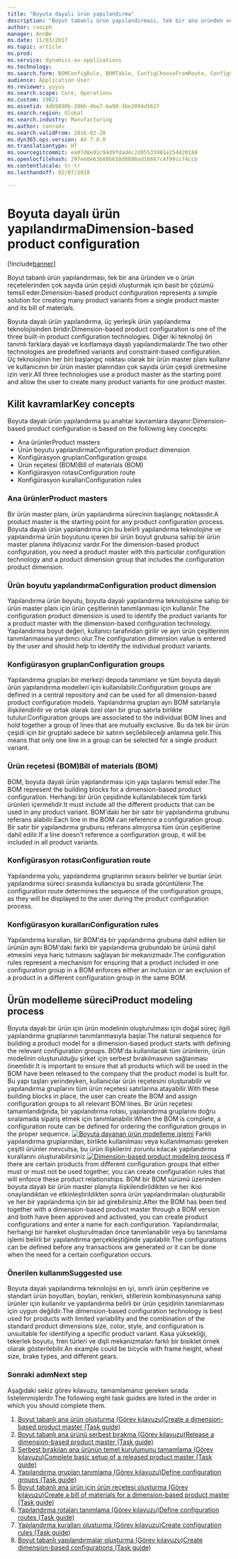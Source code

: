 ```yaml
---
title: "Boyuta dayalı ürün yapılandırma"
description: "Boyut tabanlı ürün yapılandırması, tek bir ana üründen ve o ürün reçetelerinden çok sayıda ürün çeşidi oluşturmak için basit bir çözümü temsil eder."
author: cvocph
manager: AnnBe
ms.date: 11/03/2017
ms.topic: article
ms.prod: 
ms.service: dynamics-ax-applications
ms.technology: 
ms.search.form: BOMConfigRule, BOMTable, ConfigChooseFromRoute, ConfigGroup, ConfigHierarchy, EcoResDimensionBasedConfiguration
audience: Application User
ms.reviewer: yuyus
ms.search.scope: Core, Operations
ms.custom: 19821
ms.assetid: 4db9890b-306b-4be7-ba98-3be2094d561f
ms.search.region: Global
ms.search.industry: Manufacturing
ms.author: conradv
ms.search.validFrom: 2016-02-28
ms.dyn365.ops.version: AX 7.0.0
ms.translationtype: HT
ms.sourcegitcommit: ea07d8e91c94d9fdad4c2d05533981e254420188
ms.openlocfilehash: 297e60e63b88b610d0886ad16667c4f99cc74ccb
ms.contentlocale: tr-tr
ms.lasthandoff: 02/07/2018

---
```


# <a name="dimension-based-product-configuration"></a><span data-ttu-id="0b296-103">Boyuta dayalı ürün yapılandırma</span><span class="sxs-lookup"><span data-stu-id="0b296-103">Dimension-based product configuration</span></span>

[!include[banner](../includes/banner.md)]


<span data-ttu-id="0b296-104">Boyut tabanlı ürün yapılandırması, tek bir ana üründen ve o ürün reçetelerinden çok sayıda ürün çeşidi oluşturmak için basit bir çözümü temsil eder.</span><span class="sxs-lookup"><span data-stu-id="0b296-104">Dimension-based product configuration represents a simple solution for creating many product variants from a single product master and its bill of materials.</span></span>

<span data-ttu-id="0b296-105">Boyuta dayalı ürün yapılandırma, üç yerleşik ürün yapılandırma teknolojisinden biridir.</span><span class="sxs-lookup"><span data-stu-id="0b296-105">Dimension-based product configuration is one of the three built-in product configuration technologies.</span></span> <span data-ttu-id="0b296-106">Diğer iki teknoloji ön tanımlı farklara dayalı ve kısıtlamaya dayalı yapılandırmalardır.</span><span class="sxs-lookup"><span data-stu-id="0b296-106">The two other technologies are predefined variants and constraint-based configuration.</span></span> <span data-ttu-id="0b296-107">Üç teknolojinin her biri başlangıç noktası olarak bir ürün master planı kullanır ve kullanıcının bir ürün master planından çok sayıda ürün çeşidi üretmesine izin verir.</span><span class="sxs-lookup"><span data-stu-id="0b296-107">All three technologies use a product master as the starting point and allow the user to create many product variants for one product master.</span></span>

## <a name="key-concepts"></a><span data-ttu-id="0b296-108">Kilit kavramlar</span><span class="sxs-lookup"><span data-stu-id="0b296-108">Key concepts</span></span>
<span data-ttu-id="0b296-109">Boyuta dayalı ürün yapılandırma şu anahtar kavramlara dayanır:</span><span class="sxs-lookup"><span data-stu-id="0b296-109">Dimension-based product configuration is based on the following key concepts:</span></span>

-   <span data-ttu-id="0b296-110">Ana ürünler</span><span class="sxs-lookup"><span data-stu-id="0b296-110">Product masters</span></span>
-   <span data-ttu-id="0b296-111">Ürün boyutu yapılandırma</span><span class="sxs-lookup"><span data-stu-id="0b296-111">Configuration product dimension</span></span>
-   <span data-ttu-id="0b296-112">Konfigürasyon grupları</span><span class="sxs-lookup"><span data-stu-id="0b296-112">Configuration groups</span></span>
-   <span data-ttu-id="0b296-113">Ürün reçetesi (BOM)</span><span class="sxs-lookup"><span data-stu-id="0b296-113">Bill of materials (BOM)</span></span>
-   <span data-ttu-id="0b296-114">Konfigürasyon rotası</span><span class="sxs-lookup"><span data-stu-id="0b296-114">Configuration route</span></span>
-   <span data-ttu-id="0b296-115">Konfigürasyon kuralları</span><span class="sxs-lookup"><span data-stu-id="0b296-115">Configuration rules</span></span>

### <a name="product-masters"></a><span data-ttu-id="0b296-116">Ana ürünler</span><span class="sxs-lookup"><span data-stu-id="0b296-116">Product masters</span></span>

<span data-ttu-id="0b296-117">Bir ürün master planı, ürün yapılandırma sürecinin başlangıç noktasıdır.</span><span class="sxs-lookup"><span data-stu-id="0b296-117">A product master is the starting point for any product configuration process.</span></span> <span data-ttu-id="0b296-118">Boyuta dayalı ürün yapılandırma için bu belirli yapılandırma teknolojine ve yapılandırma ürün boyutunu içeren bir ürün boyut grubuna sahip bir ürün master planına ihtiyacınız vardır.</span><span class="sxs-lookup"><span data-stu-id="0b296-118">For the dimension-based product configuration, you need a product master with this particular configuration technology and a product dimension group that includes the configuration product dimension.</span></span>

### <a name="configuration-product-dimension"></a><span data-ttu-id="0b296-119">Ürün boyutu yapılandırma</span><span class="sxs-lookup"><span data-stu-id="0b296-119">Configuration product dimension</span></span>

<span data-ttu-id="0b296-120">Yapılandırma ürün boyutu, boyuta dayalı yapılandırma teknolojisine sahip bir ürün master planı için ürün çeşitlerinin tanımlanması için kullanılır.</span><span class="sxs-lookup"><span data-stu-id="0b296-120">The configuration product dimension is used to identify the product variants for a product master with the dimension-based configuration technology.</span></span> <span data-ttu-id="0b296-121">Yapılandırma boyut değeri, kullanıcı tarafından girilir ve ayrı ürün çeşitlerinin tanımlanmasına yardımcı olur.</span><span class="sxs-lookup"><span data-stu-id="0b296-121">The configuration dimension value is entered by the user and should help to identify the individual product variants.</span></span>

### <a name="configuration-groups"></a><span data-ttu-id="0b296-122">Konfigürasyon grupları</span><span class="sxs-lookup"><span data-stu-id="0b296-122">Configuration groups</span></span>

<span data-ttu-id="0b296-123">Yapılandırma grupları bir merkezi depoda tanımlanır ve tüm boyuta dayalı ürün yapılandırma modelleri için kullanılabilir.</span><span class="sxs-lookup"><span data-stu-id="0b296-123">Configuration groups are defined in a central repository and can be used for all dimension-based product configuration models.</span></span> <span data-ttu-id="0b296-124">Yapılandırma grupları ayrı BOM satırlarıyla ilişkilendirilir ve ortak olarak özel olan bir grup satırla birlikte tutulur.</span><span class="sxs-lookup"><span data-stu-id="0b296-124">Configuration groups are associated to the individual BOM lines and hold together a group of lines that are mutually exclusive.</span></span> <span data-ttu-id="0b296-125">Bu da tek bir ürün çeşidi için bir gruptaki sadece bir satırın seçilebileceği anlamına gelir.</span><span class="sxs-lookup"><span data-stu-id="0b296-125">This means that only one line in a group can be selected for a single product variant.</span></span>

### <a name="bill-of-materials-bom"></a><span data-ttu-id="0b296-126">Ürün reçetesi (BOM)</span><span class="sxs-lookup"><span data-stu-id="0b296-126">Bill of materials (BOM)</span></span>

<span data-ttu-id="0b296-127">BOM, boyuta dayalı ürün yapılandırması için yapı taşlarını temsil eder.</span><span class="sxs-lookup"><span data-stu-id="0b296-127">The BOM represent the building blocks for a dimension-based product configuration.</span></span> <span data-ttu-id="0b296-128">Herhangi bir ürün çeşidinde kullanılabilecek tüm farklı ürünleri içermelidir.</span><span class="sxs-lookup"><span data-stu-id="0b296-128">It must include all the different products that can be used in any product variant.</span></span> <span data-ttu-id="0b296-129">BOM'daki her bir satır bir yapılandırma grubunu referans alabilir.</span><span class="sxs-lookup"><span data-stu-id="0b296-129">Each line in the BOM can reference a configuration group.</span></span> <span data-ttu-id="0b296-130">Bir satır bir yapılandırma grubunu referans almıyorsa tüm ürün çeşitlerine dahil edilir.</span><span class="sxs-lookup"><span data-stu-id="0b296-130">If a line doesn’t reference a configuration group, it will be included in all product variants.</span></span>

### <a name="configuration-route"></a><span data-ttu-id="0b296-131">Konfigürasyon rotası</span><span class="sxs-lookup"><span data-stu-id="0b296-131">Configuration route</span></span>

<span data-ttu-id="0b296-132">Yapılandırma yolu, yapılandırma gruplarının sırasını belirler ve bunlar ürün yapılandırma süreci sırasında kullanıcıya bu sırada görüntülenir.</span><span class="sxs-lookup"><span data-stu-id="0b296-132">The configuration route determines the sequence of the configuration groups, as they will be displayed to the user during the product configuration process.</span></span>

### <a name="configuration-rules"></a><span data-ttu-id="0b296-133">Konfigürasyon kuralları</span><span class="sxs-lookup"><span data-stu-id="0b296-133">Configuration rules</span></span>

<span data-ttu-id="0b296-134">Yapılandırma kuralları, bir BOM'da bir yapılandırma grubuna dahil edilen bir ürünün aynı BOM'daki farklı bir yapılandırma grubundaki bir ürünü dahil etmesini veya hariç tutmasını sağlayan bir mekanizmadır.</span><span class="sxs-lookup"><span data-stu-id="0b296-134">The configuration rules represent a mechanism for ensuring that a product included in one configuration group in a BOM enforces either an inclusion or an exclusion of a product in a different configuration group in the same BOM.</span></span>

## <a name="product-modeling-process"></a><span data-ttu-id="0b296-135">Ürün modelleme süreci</span><span class="sxs-lookup"><span data-stu-id="0b296-135">Product modeling process</span></span>
<span data-ttu-id="0b296-136">Boyuta dayalı bir ürün için ürün modelinin oluşturulması için doğal süreç ilgili yapılandırma gruplarının tanımlanmasıyla başlar.</span><span class="sxs-lookup"><span data-stu-id="0b296-136">The natural sequence for building a product model for a dimension-based product starts with defining the relevant configuration groups.</span></span> <span data-ttu-id="0b296-137">BOM'da kullanılacak tüm ürünlerin, ürün modelinin oluşturulduğu şirket için serbest bırakılmasının sağlanması önemlidir.</span><span class="sxs-lookup"><span data-stu-id="0b296-137">It is important to ensure that all products which will be used in the BOM have been released to the company that the product model is built for.</span></span> <span data-ttu-id="0b296-138">Bu yapı taşları yerindeyken, kullanıcılar ürün reçetesini oluşturabilir ve yapılandırma gruplarını tüm ürün reçetesi satırlarına atayabilir.</span><span class="sxs-lookup"><span data-stu-id="0b296-138">With these building blocks in place, the user can create the BOM and assign configuration groups to all relevant BOM lines.</span></span> <span data-ttu-id="0b296-139">Bir ürün reçetesi tamamlandığında, bir yapılandırma rotası, yapılandırma gruplarını doğru sıralamada sipariş etmek için tanımlanabilir.</span><span class="sxs-lookup"><span data-stu-id="0b296-139">When the BOM is complete, a configuration route can be defined for ordering the configuration groups in the proper sequence.</span></span> <span data-ttu-id="0b296-140">[![Boyuta dayanan ürün modelleme işlemi](./media/dimension-based-product-modeling-process-v1.png)](./media/dimension-based-product-modeling-process-v1.png) Farklı yapılandırma gruplarından, birlikte kullanılması veya kullanılmaması gereken çeşitli ürünler mevcutsa, bu ürün ilişkilerini zorunlu kılacak yapılandırma kurallarını oluşturabilirsiniz.</span><span class="sxs-lookup"><span data-stu-id="0b296-140">[![Dimension-based product modeling process](./media/dimension-based-product-modeling-process-v1.png)](./media/dimension-based-product-modeling-process-v1.png) If there are certain products from different configuration groups that either must or must not be used together, you can create configuration rules that will enforce these product relationships.</span></span> <span data-ttu-id="0b296-141">BOM bir BOM sürümü üzerinden boyuta dayalı bir ürün master planıyla ilişkilendirildikten ve her ikisi onaylandıktan ve etkinleştirildikten sonra ürün yapılandırmaları oluşturabilir ve her bir yapılandırma için bir ad girebilirsiniz.</span><span class="sxs-lookup"><span data-stu-id="0b296-141">After the BOM has been tied together with a dimension-based product master through a BOM version and both have been approved and activated, you can create product configurations and enter a name for each configuration.</span></span> <span data-ttu-id="0b296-142">Yapılandırmalar, herhangi bir hareket oluşturulmadan önce tanımlanabilir veya bu tanımlama işlemi belirli bir yapılandırma gerçekleştiğinde yapılabilir.</span><span class="sxs-lookup"><span data-stu-id="0b296-142">The configurations can be defined before any transactions are generated or it can be done when the need for a certain configuration occurs.</span></span>

### <a name="suggested-use"></a><span data-ttu-id="0b296-143">Önerilen kullanım</span><span class="sxs-lookup"><span data-stu-id="0b296-143">Suggested use</span></span>

<span data-ttu-id="0b296-144">Boyuta dayalı yapılandırma teknolojisi en iyi, sınırlı ürün çeşitlerine ve standart ürün boyutları, boyları, renkleri, stillerinin kombinasyonuna sahip ürünler için kullanılır ve yapılandırma belirli bir ürün çeşidinin tanımlanması için uygun değildir.</span><span class="sxs-lookup"><span data-stu-id="0b296-144">The dimension-based configuration technology is best used for products with limited variability and the combination of the standard product dimensions size, color, style, and configuration is unsuitable for identifying a specific product variant.</span></span> <span data-ttu-id="0b296-145">Kasa yüksekliği, tekerlek boyutu, fren türleri ve dişli mekanizmaları farklı bir bisiklet örnek olarak gösterilebilir.</span><span class="sxs-lookup"><span data-stu-id="0b296-145">An example could be bicycle with frame height, wheel size, brake types, and different gears.</span></span>

### <a name="next-step"></a><span data-ttu-id="0b296-146">Sonraki adım</span><span class="sxs-lookup"><span data-stu-id="0b296-146">Next step</span></span> 

<span data-ttu-id="0b296-147">Aşağıdaki sekiz görev kılavuzu, tamamlamanız gereken sırada listelenmişlerdir.</span><span class="sxs-lookup"><span data-stu-id="0b296-147">The following eight task guides are listed in the order in which you should complete them.</span></span> 

1.  [<span data-ttu-id="0b296-148">Boyut tabanlı ana ürün oluşturma (Görev kılavuzu)</span><span class="sxs-lookup"><span data-stu-id="0b296-148">Create a dimension-based product master (Task guide)</span></span>](tasks/create-dimension-based-product-master.md)
2.  [<span data-ttu-id="0b296-149">Boyut tabanlı ana ürünü serbest bırakma (Görev kılavuzu)</span><span class="sxs-lookup"><span data-stu-id="0b296-149">Release a dimension-based product master (Task guide)</span></span>](tasks/release-dimension-based-product-master.md)
3.  [<span data-ttu-id="0b296-150">Serbest bırakılan ana ürünün temel kurulumunu tamamlama (Görev kılavuzu)</span><span class="sxs-lookup"><span data-stu-id="0b296-150">Complete basic setup of a released product master (Task guide)</span></span>](tasks/complete-basic-setup-released-product-master.md)
4.  [<span data-ttu-id="0b296-151">Yapılandırma grupları tanımlama (Görev kılavuzu)</span><span class="sxs-lookup"><span data-stu-id="0b296-151">Define configuration groups (Task guide)</span></span>](tasks/define-configuration-groups.md)
5.  [<span data-ttu-id="0b296-152">Boyut tabanlı ana ürün için ürün reçetesi oluşturma (Görev kılavuzu)</span><span class="sxs-lookup"><span data-stu-id="0b296-152">Create a bill of materials for a dimension-based product master (Task guide)</span></span>](tasks/create-bill-materials-dimension-based-product-master.md)
6.  [<span data-ttu-id="0b296-153">Yapılandırma rotaları tanımlama (Görev kılavuzu)</span><span class="sxs-lookup"><span data-stu-id="0b296-153">Define configuration routes (Task guide)</span></span>](tasks/define-configuration-route.md)
7.  [<span data-ttu-id="0b296-154">Yapılandırma kuralları oluşturma (Görev kılavuzu)</span><span class="sxs-lookup"><span data-stu-id="0b296-154">Create configuration rules (Task guide)</span></span>](tasks/create-configuration-rules.md)
8.  [<span data-ttu-id="0b296-155">Boyut tabanlı yapılandırmalar oluşturma (Görev kılavuzu)</span><span class="sxs-lookup"><span data-stu-id="0b296-155">Create dimension-based configurations (Task guide)</span></span>](tasks/create-dimension-based-configurations.md)


